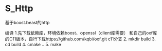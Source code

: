 # S_Http
基于boost.beast的http 

编译
1.先下载依赖库，环境依赖boost、openssl（client库需要） 和自己的oxf库的C11版本，自行下载https://github.com/kqbi/oxf.git   c11分支
2. mkdir build
3. cd build
4. cmake ..
5. make
